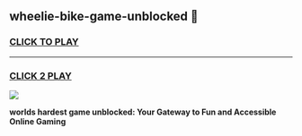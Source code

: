 
## wheelie-bike-game-unblocked 👋
<h3>
<a href="https://premium.freeplayer.one?title=wheelie-bike-game-unblocked&ref=14F">CLICK TO PLAY</a></h3>
<hr>

<h3>
<a href="https://premium.freeplayer.one?title=wheelie-bike-game-unblocked&ref=14F">CLICK 2 PLAY</a>
  
</h3>

<a href="https://premium.freeplayer.one?title=wheelie-bike-game-unblocked&ref=12F/"><img src="https://clearcache.store/games.png"></a>


**worlds hardest game unblocked: Your Gateway to Fun and Accessible Online Gaming**

